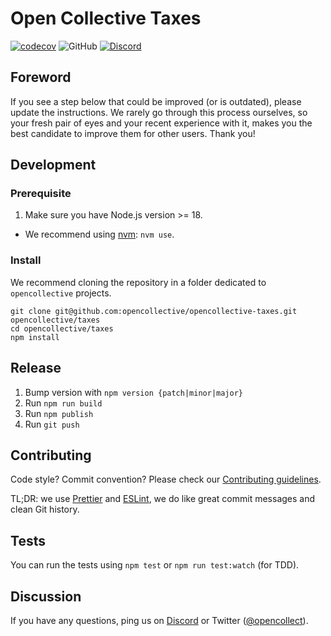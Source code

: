 # Open Collective Taxes

[![codecov](https://codecov.io/gh/opencollective/opencollective-taxes/branch/main/graph/badge.svg)](https://codecov.io/gh/opencollective/opencollective-taxes)
![GitHub](https://img.shields.io/github/license/opencollective/opencollective-taxes)
[![Discord](https://discordapp.com/api/guilds/1241017531318276158/widget.png)](https://discord.opencollective.com)

## Foreword

If you see a step below that could be improved (or is outdated), please update the instructions. We rarely go through this process ourselves, so your fresh pair of eyes and your recent experience with it, makes you the best candidate to improve them for other users. Thank you!

## Development

### Prerequisite

1. Make sure you have Node.js version >= 18.

- We recommend using [nvm](https://github.com/creationix/nvm): `nvm use`.

### Install

We recommend cloning the repository in a folder dedicated to `opencollective` projects.

```
git clone git@github.com:opencollective/opencollective-taxes.git opencollective/taxes
cd opencollective/taxes
npm install
```

## Release

1. Bump version with `npm version {patch|minor|major}`
2. Run `npm run build`
3. Run `npm publish`
4. Run `git push`

## Contributing

Code style? Commit convention? Please check our [Contributing guidelines](CONTRIBUTING.md).

TL;DR: we use [Prettier](https://prettier.io/) and [ESLint](https://eslint.org/), we do like great commit messages and clean Git history.

## Tests

You can run the tests using `npm test` or `npm run test:watch` (for TDD).

## Discussion

If you have any questions, ping us on [Discord](https://discord.opencollective.com) or Twitter
([@opencollect](https://twitter.com/opencollect)).

